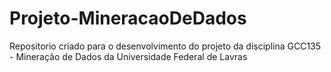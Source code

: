 # Projeto-MineracaoDeDados
Repositorio criado para o desenvolvimento do projeto da disciplina GCC135 - Mineração de Dados da Universidade Federal de Lavras

